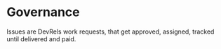 # Governance
Issues are DevRels work requests, that get approved, assigned, tracked until delivered and paid.
